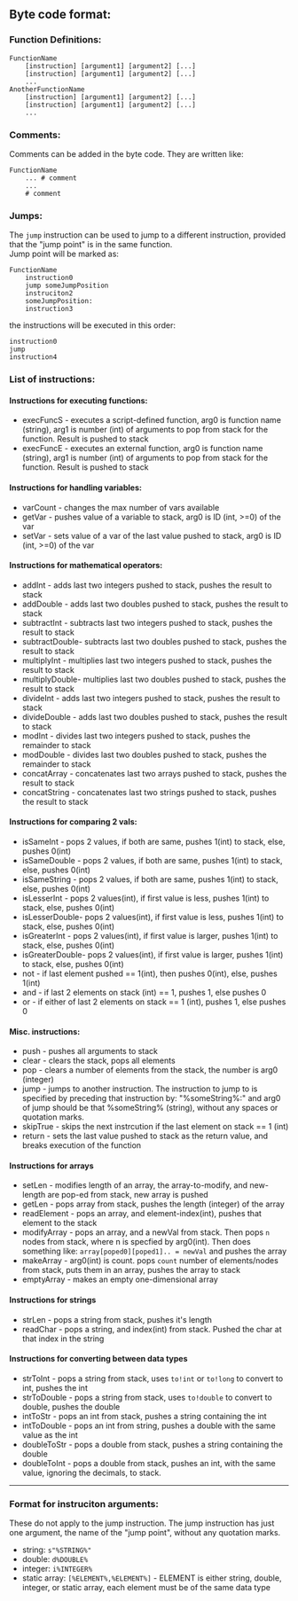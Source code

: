## Byte code format:  
### Function Definitions:  
```
FunctionName
	[instruction] [argument1] [argument2] [...]
	[instruction] [argument1] [argument2] [...]
	...
AnotherFunctionName
	[instruction] [argument1] [argument2] [...]
	[instruction] [argument1] [argument2] [...]
	...
```
  
### Comments:
Comments can be added in the byte code. They are written like:  
```
FunctionName
	... # comment
	...
	# comment
```
  
### Jumps:
The `jump` instruction can be used to jump to a different instruction, provided that the "jump point" is in the same function.  
Jump point will be marked as:  
```
FunctionName
	instruction0
	jump someJumpPosition
	instruciton2
	someJumpPosition:
	instruction3
```  
the instructions will be executed in this order:  
```
instruction0
jump
instruction4
```
  
### List of instructions:
#### Instructions for executing functions:
* execFuncS 	- executes a script-defined function, arg0 is function name (string), arg1 is number (int) of arguments to pop from stack for the function. 
Result is pushed to stack
* execFuncE		- executes an external function, arg0 is function name (string), arg1 is number (int) of arguments to pop from stack for the function. 
Result is pushed to stack

#### Instructions for handling variables:
* varCount		- changes the max number of vars available
* getVar		- pushes value of a variable to stack, arg0 is ID (int, >=0) of the var
* setVar		- sets value of a var of the last value pushed to stack, arg0 is ID (int, >=0) of the var

#### Instructions for mathematical operators:
* addInt		- adds last two integers pushed to stack, pushes the result to stack
* addDouble		- adds last two doubles pushed to stack, pushes the result to stack
* subtractInt	- subtracts last two integers pushed to stack, pushes the result to stack
* subtractDouble- subtracts last two doubles pushed to stack, pushes the result to stack
* multiplyInt	- multiplies last two integers pushed to stack, pushes the result to stack
* multiplyDouble- multiplies last two doubles pushed to stack, pushes the result to stack
* divideInt		- adds last two integers pushed to stack, pushes the result to stack
* divideDouble	- adds last two doubles pushed to stack, pushes the result to stack
* modInt		- divides last two integers pushed to stack, pushes the remainder to stack
* modDouble		- divides last two doubles pushed to stack, pushes the remainder to stack
* concatArray	- concatenates last two arrays pushed to stack, pushes the result to stack
* concatString	- concatenates last two strings pushed to stack, pushes the result to stack

#### Instructions for comparing 2 vals:
* isSameInt		- pops 2 values, if both are same, pushes 1(int) to stack, else, pushes 0(int)
* isSameDouble	- pops 2 values, if both are same, pushes 1(int) to stack, else, pushes 0(int)
* isSameString	- pops 2 values, if both are same, pushes 1(int) to stack, else, pushes 0(int)
* isLesserInt	- pops 2 values(int), if first value is less, pushes 1(int) to stack, else, pushes 0(int)
* isLesserDouble- pops 2 values(int), if first value is less, pushes 1(int) to stack, else, pushes 0(int)
* isGreaterInt	- pops 2 values(int), if first value is larger, pushes 1(int) to stack, else, pushes 0(int)
* isGreaterDouble- pops 2 values(int), if first value is larger, pushes 1(int) to stack, else, pushes 0(int)
* not			- if last element pushed == 1(int), then pushes 0(int), else, pushes 1(int)
* and			- if last 2 elements on stack (int) == 1, pushes 1, else pushes 0
* or			- if either of last 2 elements on stack == 1 (int), pushes 1, else pushes 0

#### Misc. instructions:
* push 			- pushes all arguments to stack
* clear 		- clears the stack, pops all elements
* pop			- clears a number of elements from the stack, the number is arg0 (integer)
* jump			- jumps to another instruction. The instruction to jump to is specified by preceding that instruction by: "%someString%:" 
and arg0 of jump should be that %someString% (string), without any spaces or quotation marks.
* skipTrue		- skips the next instrcution if the last element on stack == 1 (int)
* return 		- sets the last value pushed to stack as the return value, and breaks execution of the function

#### Instructions for arrays
* setLen		- modifies length of an array, the array-to-modify, and new-length are pop-ed from stack, new array is pushed
* getLen		- pops array from stack, pushes the length (integer) of the array
* readElement	- pops an array, and element-index(int), pushes that element to the stack
* modifyArray	- pops an array, and a newVal from stack. Then pops `n` nodes from stack, where n is specfied by arg0(int). 
Then does something like: `array[poped0][poped1].. = newVal` and pushes the array
* makeArray		- arg0(int) is count. pops `count` number of elements/nodes from stack, puts them in an array, pushes the array to stack
* emptyArray	- makes an empty one-dimensional array

#### Instructions for strings
* strLen		- pops a string from stack, pushes it's length
* readChar		- pops a string, and index(int) from stack. Pushed the char at that index in the string

#### Instructions for converting between data types
* strToInt		- pops a string from stack, uses `to!int` or `to!long` to convert to int, pushes the int
* strToDouble	- pops a string from stack, uses `to!double` to convert to double, pushes the double
* intToStr		- pops an int from stack, pushes a string containing the int
* intToDouble	- pops an int from string, pushes a double with the same value as the int
* doubleToStr	- pops a double from stack, pushes a string containing the double
* doubleToInt	- pops a double from stack, pushes an int, with the same value, ignoring the decimals, to stack.

---

### Format for instruciton arguments: 
These do not apply to the jump instruction. The jump instruction has just one argument, the name of the "jump point", without any quotation marks.
* string:		`s"%STRING%"`
* double:		`d%DOUBLE%`
* integer:		`i%INTEGER%`
* static array:	`[%ELEMENT%,%ELEMENT%]` - ELEMENT is either string, double, integer, or static array, each element must be of the same data type
